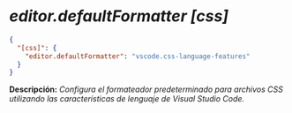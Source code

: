 <!-- Autor: Daniel Benjamin Perez Morales -->
<!-- GitHub: https://github.com/DanielPerezMoralesDev13 -->
<!-- Correo electrónico: danielperezdev@proton.me -->

# ***editor.defaultFormatter [css]***

```json
{
  "[css]": {
    "editor.defaultFormatter": "vscode.css-language-features"
  }
}
```

**Descripción:** *Configura el formateador predeterminado para archivos CSS utilizando las características de lenguaje de Visual Studio Code.*
